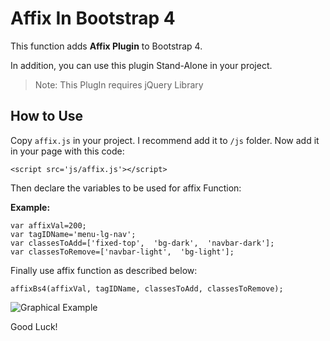 # Affix In Bootstrap 4
This function adds **Affix Plugin** to Bootstrap 4.

In addition, you can use this plugin Stand-Alone in your project.

> Note: This PlugIn requires jQuery Library

## How to Use
Copy `affix.js` in your project. I recommend add it to `/js` folder. Now add it in your page with this code:

    <script src='js/affix.js'></script>
Then declare the variables to be used for affix Function:

**Example:**

    var affixVal=200;
    var tagIDName='menu-lg-nav';
    var classesToAdd=['fixed-top',  'bg-dark',  'navbar-dark'];
    var classesToRemove=['navbar-light',  'bg-light'];
Finally use affix function as described below:

    affixBs4(affixVal, tagIDName, classesToAdd, classesToRemove);
 
 ![Graphical Example](http://s8.picofile.com/file/8325470026/show.gif)
 
 Good Luck!
